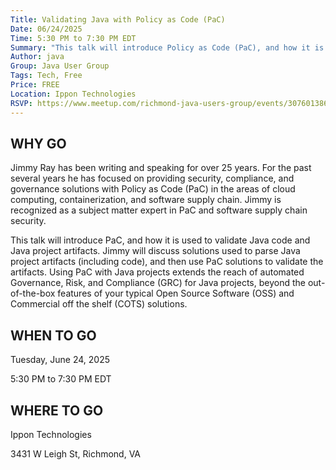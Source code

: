 ```yaml
---
Title: Validating Java with Policy as Code (PaC)
Date: 06/24/2025
Time: 5:30 PM to 7:30 PM EDT
Summary: "This talk will introduce Policy as Code (PaC), and how it is used to validate Java code and Java project artifacts. Jimmy will discuss solutions used to parse Java project artifacts (including code), and then use PaC solutions to validate the artifacts. Using PaC with Java projects extends the reach of automated Governance, Risk, and Compliance (GRC) for Java projects, beyond the out-of-the-box features of your typical Open Source Software (OSS) and Commercial off the shelf (COTS) solutions."
Author: java
Group: Java User Group
Tags: Tech, Free
Price: FREE
Location: Ippon Technologies
RSVP: https://www.meetup.com/richmond-java-users-group/events/307601386?action=rsvp
---
```


## WHY GO

Jimmy Ray has been writing and speaking for over 25 years. For the past several years he has focused on providing security, compliance, and governance solutions with Policy as Code (PaC) in the areas of cloud computing, containerization, and software supply chain. Jimmy is recognized as a subject matter expert in PaC and software supply chain security.

This talk will introduce PaC, and how it is used to validate Java code and Java project artifacts. Jimmy will discuss solutions used to parse Java project artifacts (including code), and then use PaC solutions to validate the artifacts. Using PaC with Java projects extends the reach of automated Governance, Risk, and Compliance (GRC) for Java projects, beyond the out-of-the-box features of your typical Open Source Software (OSS) and Commercial off the shelf (COTS) solutions.

## WHEN TO GO

Tuesday, June 24, 2025

5:30 PM to 7:30 PM EDT

## WHERE TO GO

Ippon Technologies

3431 W Leigh St, Richmond, VA
